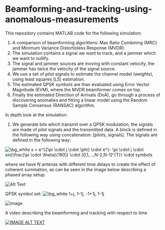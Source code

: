 # Beamforming-and-tracking-using-anomalous-measurements

This repository contains MATLAB code for the following simulation:
1. A comparison of beamforming algorithms: Max Ratio Combining (MRC) and Minimum Variance Distortioless Response (MVDR).
2. The simulation contains a signal we want to track, and a jammer which we want to nullify.
3. The signal and jammer sources are moving with constant velocity, the jammer has twice the velocity of the signal source.
4. We use a set of pilot signals to estimate the channel model (weights), using least squares (LS) estimation.
5. The estimated QPSK symbols are than evaluated using Error Vector Magnitude (EVM), where the MVDR beamformer comes on top.
6. Finally the estimated Direction of Arrivals (DoA), go through a process of discovering anomalies and fitting a linear model using the Random Sample Consensus (RANSAC) algorithm. 

In depth look at the simulation:

1. We generate bits which transmit over a QPSK modulation, the signals are made of pilot signals and the transmitted data. 
A block is defined in the following way using concatenation: [pilots, signals]. 
The signals are defined in the following way: 

<img src="https://latex.codecogs.com/png.image?\dpi{110}&space;\bg_white&space;s&space;=&space;e^{2\pi&space;\cdot&space;j&space;\cdot&space;\phi}&space;\cdot&space;e^{-&space;\pi&space;\cdot&space;j&space;\cdot&space;sin(\frac{\pi&space;\cdot&space;\theta}{180})&space;\cdot&space;[0,1,...,N-2,N-1]^{T}}&space;\cdot&space;symbols" title="\bg_white s = e^{2\pi \cdot j \cdot \phi} \cdot e^{- \pi \cdot j \cdot sin(\frac{\pi \cdot \theta}{180}) \cdot [0,1,...,N-2,N-1]^{T}} \cdot symbols" />

where we have N antenas with different time delays to create the effect of coherent summation, as can be seen in the image below describing a phased array setup.

![Alt Text](https://en.wikipedia.org/wiki/Phased_array#/media/File:Phased_array_animation_with_arrow_10frames_371x400px_100ms.gif)




QPSK symbol set:
<img src="https://latex.codecogs.com/png.image?\dpi{110}&space;\bg_white&space;1&plus;j,&space;1-1j,&space;-1&plus;1j,&space;1-1j" title="\bg_white 1+j, 1-1j, -1+1j, 1-1j" />

![image](https://user-images.githubusercontent.com/60748408/150105145-57990d96-8ed5-4209-9538-1278fda34ae6.png)


A video describing the beamforming and tracking with respect to time

[![IMAGE ALT TEXT](https://img.youtube.com/vi/bOLJTF90Vzs/0.jpg)](https://youtu.be/bOLJTF90Vzs)
